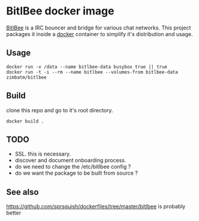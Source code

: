 BitlBee docker image
====================

[BitlBee](http://www.bitlbee.org/) is a IRC bouncer and bridge for various
chat networks. This project packages it inside a [docker](http://docker.io)
container to simplify it's distribution and usage.

Usage
-----

```
docker run -v /data --name bitlbee-data busybox true || true
docker run -t -i --rm --name bitlbee --volumes-from bitlbee-data zimbatm/bitlbee
```

Build
-----

clone this repo and go to it's root directory.

`docker build .`

TODO
----

* SSL. this is necessary.
* discover and document onboarding process.
* do we need to change the /etc/bitlbee config ?
* do we want the package to be built from source ?

See also
--------

https://github.com/sprsquish/dockerfiles/tree/master/bitlbee is probably
better

